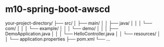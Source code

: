# m10-spring-boot-awscd

your-project-directory/
├── src/
│   ├── main/
│   │   ├── java/
│   │   │   └── com/
│   │   │       └── example/
│   │   │           └── demo/
│   │   │               ├── DemoApplication.java
│   │   │               └── HelloController.java
│   │   └── resources/
│   │       └── application.properties
├── pom.xml
└── ...

